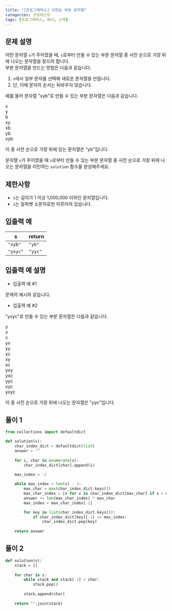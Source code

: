 ```yaml
---
title: "[프로그래머스] 사전순 부분 문자열"
categories: 코딩테스트
tags: [프로그래머스, 해시, 스택]
---
```


## 문제 설명

어떤 문자열 `s`가 주어졌을 때, `s`로부터 만들 수 있는 부분 문자열 중 사전 순으로 가장 뒤에 나오는 문자열을 찾으려 합니다.  
부분 문자열을 만드는 방법은 다음과 같습니다.  

1. `s`에서 일부 문자를 선택해 새로운 문자열을 만듭니다.
2. 단, 이때 문자의 순서는 뒤바꾸지 않습니다.

예를 들어 문자열 "xyb"로 만들 수 있는 부분 문자열은 다음과 같습니다.  

x  
y  
b  
xy  
xb  
yb  
xyb  

이 중 사전 순으로 가장 뒤에 있는 문자열은 "yb"입니다.  

문자열 `s`가 주어졌을 때 `s`로부터 만들 수 있는 부분 문자열 중 사전 순으로 가장 뒤에 나오는 문자열을 리턴하는 `solution` 함수를 완성해주세요.

## 제한사항

- `s`는 길이가 1 이상 1,000,000 이하인 문자열입니다.
- `s`는 알파벳 소문자로만 이루어져 있습니다.

## 입출력 예

|s|return|
|-|------|
|`"xyb"`|`"yb"`|
|`"yxyc"`|`"yyc"`|

## 입출력 예 설명

- 입출력 예 #1

문제의 예시와 같습니다.

- 입출력 예 #2

"yxyc"로 만들 수 있는 부분 문자열은 다음과 같습니다.

y  
x  
c  
yx  
yy  
yc  
xy  
xc  
yxy  
yxc  
yyc  
xyc  
yxyc  

이 중 사전 순으로 가장 뒤에 나오는 문자열은 "yyc"입니다.

## 풀이 1

```python
from collections import defaultdict

def solution(s):
    char_index_dict = defaultdict(list)
    answer = ""
    
    for i, char in enumerate(s):
        char_index_dict[char].append(i)
    
    max_index = -1

    while max_index < len(s) - 1:
        max_char = max(char_index_dict.keys())
        max_char_index = [x for x in char_index_dict[max_char] if x > max_index]
        answer += len(max_char_index) * max_char
        max_index = max_char_index[-1]

        for key in list(char_index_dict.keys()):
            if char_index_dict[key][-1] <= max_index:
                char_index_dict.pop(key)
    
    return answer
```

## 풀이 2

```python
def solution(s):
    stack = []
    
    for char in s:
        while stack and stack[-1] < char:
            stack.pop()
            
        stack.append(char)
        
    return "".join(stack)
```